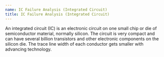 ```yaml
---
name: IC Failure Analysis (Integrated Circuit)
title: IC Failure Analysis (Integrated Circuit)
---
```


An integrated circuit (IC) is an electronic circuit on one small chip or die of semiconductor material, normally silicon. The circuit is very compact and can have several billion transistors and other electronic components on the silicon die. The trace line width of each conductor gets smaller with advancing technology.
